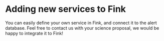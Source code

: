# Adding new services to Fink

You can easily define your own service in Fink, and connect it to the alert database.
Feel free to contact us with your science proposal, we would be happy to integrate it to Fink!
